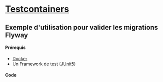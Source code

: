 # [Testcontainers](https://www.testcontainers.org/)
## Exemple d'utilisation pour valider les migrations Flyway

#### Prérequis
- [Docker](https://www.testcontainers.org/supported_docker_environment/)
- Un Framework de test ([JUnit5](https://junit.org/junit5/))

#### Code

